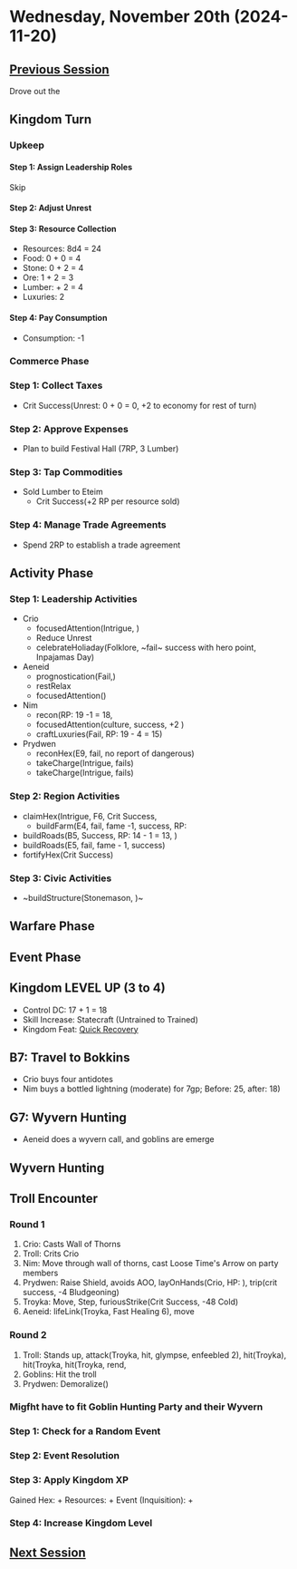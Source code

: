 # Wednesday, November 20th (2024-11-20)

## [Previous Session](./2024-11-13.md)

Drove out the 

## Kingdom Turn

### Upkeep

#### Step 1: Assign Leadership Roles

Skip

#### Step 2: Adjust Unrest

#### Step 3: Resource Collection

- Resources: 8d4 = 24
- Food: 0 + 0 = 4
- Stone: 0 + 2 = 4
- Ore: 1 + 2 = 3
- Lumber: + 2 = 4
- Luxuries: 2

#### Step 4: Pay Consumption

- Consumption: -1

### Commerce Phase

### Step 1: Collect Taxes

- Crit Success(Unrest: 0 + 0 = 0, +2 to economy for rest of turn)

### Step 2: Approve Expenses

- Plan to build Festival Hall (7RP, 3 Lumber)

### Step 3: Tap Commodities

- Sold Lumber to Eteim 
   - Crit Success(+2 RP per resource sold)

### Step 4: Manage Trade Agreements

- Spend 2RP to establish a trade agreement

## Activity Phase

### Step 1: Leadership Activities

- Crio
   - focusedAttention(Intrigue, )
   - Reduce Unrest
   - celebrateHoliaday(Folklore, ~fail~ success with hero point, Inpajamas Day)
- Aeneid
   - prognostication(Fail,)
   - restRelax
   - focusedAttention()
- Nim
   - recon(RP: 19 -1 = 18, 
   - focusedAttention(culture, success, +2 )
   - craftLuxuries(Fail, RP: 19 - 4 = 15)
- Prydwen
   - reconHex(E9, fail, no report of dangerous)
   - takeCharge(Intrigue, fails)
   - takeCharge(Intrigue, fails)

### Step 2: Region Activities

- claimHex(Intrigue, F6, Crit Success,
  - buildFarm(E4, fail, fame -1, success, RP: 
- buildRoads(B5, Success, RP: 14 - 1 = 13, )
- buildRoads(E5, fail, fame - 1, success)
- fortifyHex(Crit Success)

### Step 3: Civic Activities

- ~buildStructure(Stonemason, )~

## Warfare Phase

## Event Phase

## Kingdom LEVEL UP (3 to 4)

- Control DC: 17 + 1 = 18
- Skill Increase: Statecraft (Untrained to Trained)
- Kingdom Feat: [Quick Recovery](https://2e.aonprd.com/Feats.aspx?ID=3923)

## B7: Travel to Bokkins 

- Crio buys four antidotes
- Nim buys a bottled lightning (moderate) for 7gp; Before: 25, after: 18)

## G7: Wyvern Hunting

- Aeneid does a wyvern call, and goblins are emerge

## Wyvern Hunting

## Troll Encounter

### Round 1

1. Crio: Casts Wall of Thorns
1. Troll: Crits Crio
1. Nim: Move through wall of thorns, cast Loose Time's Arrow on party members
1. Prydwen: Raise Shield, avoids AOO, layOnHands(Crio, HP: ), trip(crit success, -4 Bludgeoning)
1. Troyka: Move, Step, furiousStrike(Crit Success, -48 Cold)
1. Aeneid: lifeLink(Troyka, Fast Healing 6), move

### Round 2

1. Troll: Stands up, attack(Troyka, hit, glympse, enfeebled 2), hit(Troyka), hit(Troyka, hit(Troyka, rend, 
1. Goblins: Hit the troll
1. Prydwen: Demoralize()

### Migfht have to fit Goblin Hunting Party and their Wyvern

### Step 1: Check for a Random Event

### Step 2: Event Resolution

### Step 3: Apply Kingdom XP

Gained Hex: +
Resources: +
Event (Inquisition): +

### Step 4: Increase Kingdom Level

## [Next Session](./2024-12-04.md)
